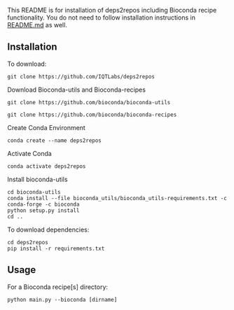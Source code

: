This README is for installation of deps2repos including Bioconda recipe functionality. You do not need to follow installation instructions in [README.md](README.md) as well.

## Installation

To download:
```
git clone https://github.com/IQTLabs/deps2repos
```

Download Bioconda-utils and Bioconda-recipes

```
git clone https://github.com/bioconda/bioconda-utils
```
```
git clone https://github.com/bioconda/bioconda-recipes
```

Create Conda Environment
```
conda create --name deps2repos
```
Activate Conda
```
conda activate deps2repos
```
Install bioconda-utils
```
cd bioconda-utils
conda install --file bioconda_utils/bioconda_utils-requirements.txt -c conda-forge -c bioconda 
python setup.py install
cd ..
```

To download dependencies:
```
cd deps2repos
pip install -r requirements.txt
```
## Usage

For a Bioconda recipe[s] directory:

```
python main.py --bioconda [dirname]
```
